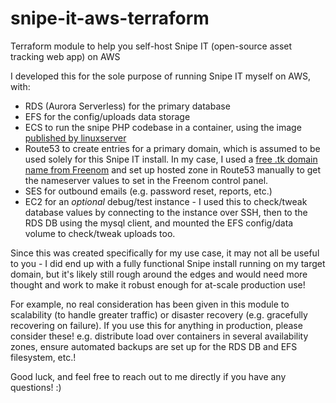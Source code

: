 # snipe-it-aws-terraform
Terraform module to help you self-host Snipe IT (open-source asset tracking web app) on AWS

I developed this for the sole purpose of running Snipe IT myself on AWS, with:
- RDS (Aurora Serverless) for the primary database
- EFS for the config/uploads data storage
- ECS to run the snipe PHP codebase in a container, using the image [published by linuxserver](https://docs.linuxserver.io/images/docker-snipe-it)
- Route53 to create entries for a primary domain, which is assumed to be used solely for this Snipe IT install. In my case, I used a [free .tk domain name from Freenom](https://www.freenom.com/en/index.html) and set up hosted zone in Route53 manually to get the nameserver values to set in the Freenom control panel.
- SES for outbound emails (e.g. password reset, reports, etc.)
- EC2 for an _optional_ debug/test instance - I used this to check/tweak database values by connecting to the instance over SSH, then to the RDS DB using the mysql client, and mounted the EFS config/data volume to check/tweak uploads too.

Since this was created specifically for my use case, it may not all be useful to you - I did end up with a fully functional Snipe install running on my target domain, but it's likely still rough around the edges and would need more thought and work to make it robust enough for at-scale production use!

For example, no real consideration has been given in this module to scalability (to handle greater traffic) or disaster recovery (e.g. gracefully recovering on failure).
If you use this for anything in production, please consider these! e.g. distribute load over containers in several availability zones, ensure automated backups are set up for the RDS DB and EFS filesystem, etc.!

Good luck, and feel free to reach out to me directly if you have any questions! :)
